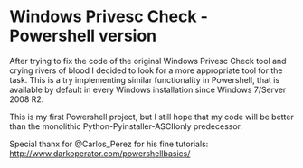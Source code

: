 Windows Privesc Check - Powershell version
==========================================

After trying to fix the code of the original Windows Privesc Check tool and crying rivers of blood I decided to look for a more appropriate tool for the task. This is a try implementing similar functionality in Powershell, that is available by default in every Windows installation since Windows 7/Server 2008 R2. 

This is my first Powershell project, but I still hope that my code will be better than the monolithic Python-Pyinstaller-ASCIIonly predecessor.

Special thanx for @Carlos_Perez for his fine tutorials: http://www.darkoperator.com/powershellbasics/